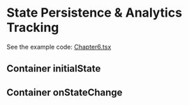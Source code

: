 # State Persistence & Analytics Tracking

See the example code: [Chapter6.tsx](../Chapter6.tsx)

## Container initialState

## Container onStateChange
